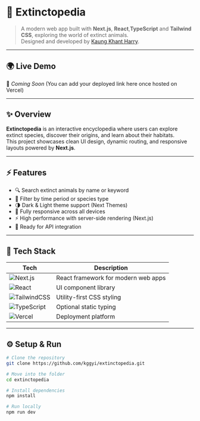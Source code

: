 # 🦖 Extinctopedia

> A modern web app built with **Next.js**, **React**,**TypeScript** and **Tailwind CSS**, exploring the world of extinct animals.  
> Designed and developed by [Kaung Khant Harry](https://github.com/KaungKhantHarry).

---

## 🌍 Live Demo
🚧 _Coming Soon_ (You can add your deployed link here once hosted on Vercel)

---

## ✨ Overview
**Extinctopedia** is an interactive encyclopedia where users can explore extinct species, discover their origins, and learn about their habitats.  
This project showcases clean UI design, dynamic routing, and responsive layouts powered by **Next.js**.

---

## ⚡ Features
- 🔍 Search extinct animals by name or keyword  
- 🧭 Filter by time period or species type  
- 🌗 Dark & Light theme support (Next Themes)  
- 📱 Fully responsive across all devices  
- ⚡ High performance with server-side rendering (Next.js)  
- 💾 Ready for API integration  

---

## 🧰 Tech Stack
| Tech | Description |
|------|--------------|
| ![Next.js](https://img.shields.io/badge/Next.js-black?style=flat&logo=next.js) | React framework for modern web apps |
| ![React](https://img.shields.io/badge/React-20232A?style=flat&logo=react&logoColor=61DAFB) | UI component library |
| ![TailwindCSS](https://img.shields.io/badge/Tailwind_CSS-38B2AC?style=flat&logo=tailwind-css&logoColor=white) | Utility-first CSS styling |
| ![TypeScript](https://img.shields.io/badge/TypeScript-007ACC?style=flat&logo=typescript&logoColor=white) | Optional static typing |
| ![Vercel](https://img.shields.io/badge/Deployed_on-Vercel-black?style=flat&logo=vercel) | Deployment platform |

---

## ⚙️ Setup & Run

```bash
# Clone the repository
git clone https://github.com/kggyi/extinctopedia.git

# Move into the folder
cd extinctopedia

# Install dependencies
npm install

# Run locally
npm run dev